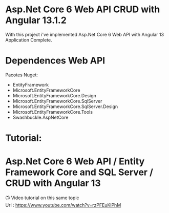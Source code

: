 # Asp.Net Core 6 Web API CRUD with Angular 13.1.2
With this project i've implemented Asp.Net Core 6 Web API with Angular 13 Application Complete.

# Dependences Web API
Pacotes Nuget:
- EntityFramework
- Microsoft.EntityFrameworkCore
- Microsoft.EntityFrameworkCore.Design
- Microsoft.EntityFrameworkCore.SqlServer
- Microsoft.EntityFrameworkCore.SqlServer.Design
- Microsoft.EntityFrameworkCore.Tools
- Swashbuckle.AspNetCore

# Tutorial:
# Asp.Net Core 6 Web API / Entity Framework Core and SQL Server / CRUD with Angular 13
 :tv: Video tutorial on this same topic  
 Url : https://www.youtube.com/watch?v=rzPFEuKlPhM
